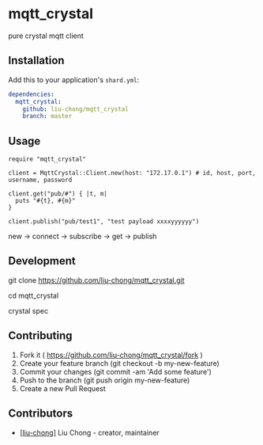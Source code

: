 # mqtt_crystal

pure crystal mqtt client

## Installation

Add this to your application's `shard.yml`:

```yaml
dependencies:
  mqtt_crystal:
    github: liu-chong/mqtt_crystal
    branch: master
```

## Usage

```crystal
require "mqtt_crystal"

client = MqttCrystal::Client.new(host: "172.17.0.1") # id, host, port, username, password

client.get("pub/#") { |t, m|
  puts "#{t}, #{m}"
}

client.publish("pub/test1", "test payload xxxxyyyyyy")
```

new -> connect -> subscribe -> get -> publish

## Development

git clone https://github.com/liu-chong/mqtt_crystal.git

cd mqtt_crystal

crystal spec

## Contributing

1. Fork it ( https://github.com/liu-chong/mqtt_crystal/fork )
2. Create your feature branch (git checkout -b my-new-feature)
3. Commit your changes (git commit -am 'Add some feature')
4. Push to the branch (git push origin my-new-feature)
5. Create a new Pull Request

## Contributors

- [[liu-chong]](https://github.com/liu-chong) Liu Chong - creator, maintainer
